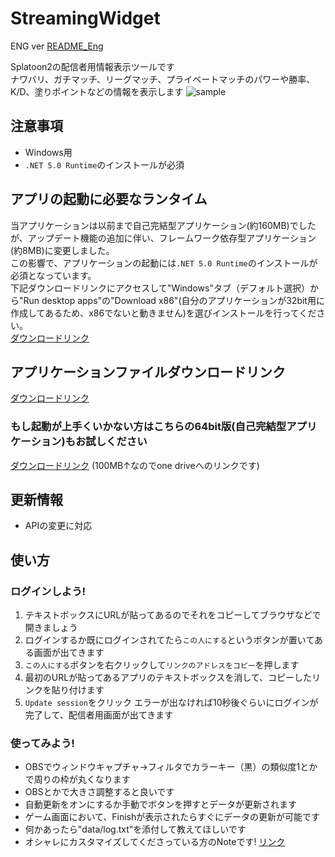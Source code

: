 # StreamingWidget
ENG ver [README_Eng](https://github.com/boomxch/StreamingWidget/blob/master/README_Eng.md)  
  
Splatoon2の配信者用情報表示ツールです  
ナワバリ、ガチマッチ、リーグマッチ、プライベートマッチのパワーや勝率、K/D、塗りポイントなどの情報を表示します
![sample](https://user-images.githubusercontent.com/6965987/97128982-1aa25b80-1781-11eb-91da-8d4135c96968.png)

## 注意事項
- Windows用
- `.NET 5.0 Runtime`のインストールが必須

## アプリの起動に必要なランタイム
当アプリケーションは以前まで自己完結型アプリケーション(約160MB)でしたが、アップデート機能の追加に伴い、フレームワーク依存型アプリケーション(約8MB)に変更しました。  
この影響で、アプリケーションの起動には`.NET 5.0 Runtime`のインストールが必須となっています。  
下記ダウンロードリンクにアクセスして"Windows"タブ（デフォルト選択）から"Run desktop apps"の"Download x86"(自分のアプリケーションが32bit用に作成してあるため、x86でないと動きません)を選びインストールを行ってください。  
[ダウンロードリンク](https://dotnet.microsoft.com/download/dotnet/current/runtime)

## アプリケーションファイルダウンロードリンク
[ダウンロードリンク](https://github.com/boomxch/StreamingWidget/raw/master/Splatoon2StreamingWidget.exe)

### もし起動が上手くいかない方はこちらの64bit版(自己完結型アプリケーション)もお試しください
[ダウンロードリンク](https://1drv.ms/u/s!Am_cMZT26PpfhNUj5nX0jMnwYmvZfA?e=8wy7ab) (100MB↑なのでone driveへのリンクです)

## 更新情報
- APIの変更に対応

## 使い方

### ログインしよう!
1. テキストボックスにURLが貼ってあるのでそれをコピーしてブラウザなどで開きましょう
2. ログインするか既にログインされてたら`この人にする`というボタンが置いてある画面が出てきます
3. `この人にする`ボタンを右クリックして`リンクのアドレスをコピー`を押します
4. 最初のURLが貼ってあるアプリのテキストボックスを消して、コピーしたリンクを貼り付けます
5. `Update session`をクリック エラーが出なければ10秒後ぐらいにログインが完了して、配信者用画面が出てきます

### 使ってみよう!
- OBSでウィンドウキャプチャ→フィルタでカラーキー（黒）の類似度1とかで周りの枠が丸くなります
- OBSとかで大きさ調整すると良いです
- 自動更新をオンにするか手動でボタンを押すとデータが更新されます
- ゲーム画面において、Finishが表示されたらすぐにデータの更新が可能です
- 何かあったら"data/log.txt"を添付して教えてほしいです
- オシャレにカスタマイズしてくださっている方のNoteです! [リンク](https://note.com/splat/n/n04081c71ac49)
